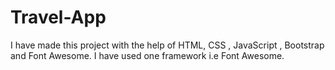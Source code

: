 # Travel-App 
I have made this project with the help of HTML, CSS , JavaScript , Bootstrap and Font Awesome.
I have used one framework i.e Font Awesome. 

